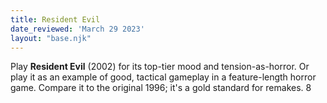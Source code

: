 ```yaml
---
title: Resident Evil
date_reviewed: 'March 29 2023'
layout: "base.njk"
---
```


Play __Resident Evil__ (2002) for its top-tier mood and tension-as-horror. Or play it as an example of good, tactical gameplay in a feature-length horror game. Compare it to the original 1996; it's a gold standard for remakes. 8